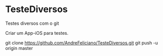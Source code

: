 # TesteDiversos
Testes diversos com o git

Criar um App-iOS para testes.



git clone https://github.com/AndreFeliciano/TesteDiversos.git
git push -u origin master